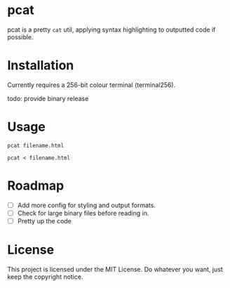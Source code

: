# pcat

pcat is a pretty `cat` util, applying syntax highlighting to outputted code if possible.

# Installation

Currently requires a 256-bit colour terminal (terminal256). 

todo: provide binary release

# Usage

```
pcat filename.html

pcat < filename.html
```

# Roadmap

- [ ] Add more config for styling and output formats.
- [ ] Check for large binary files before reading in.
- [ ] Pretty up the code

# License

This project is licensed under the MIT License. Do whatever you want, just keep the copyright notice.